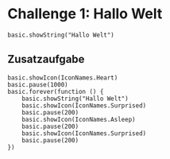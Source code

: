 # Challenge 1: Hallo Welt

```blocks
basic.showString("Hallo Welt")
```

## Zusatzaufgabe

```blocks
basic.showIcon(IconNames.Heart)
basic.pause(1000)
basic.forever(function () {
    basic.showString("Hallo Welt")
    basic.showIcon(IconNames.Surprised)
    basic.pause(200)
    basic.showIcon(IconNames.Asleep)
    basic.pause(200)
    basic.showIcon(IconNames.Surprised)
    basic.pause(200)
})
```

<script src="../../assets/js/gh-pages-embed.js"></script><script>makeCodeRender("https://makecode.microbit.org/", "InES-HPMM/zhaw_lightbag");</script>